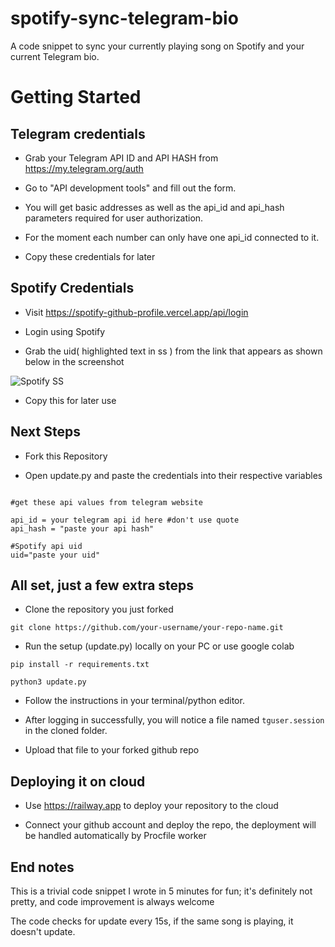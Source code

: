 # spotify-sync-telegram-bio
A code snippet to sync your currently playing song on Spotify and your current Telegram bio. 

# Getting Started

## Telegram credentials

* Grab your Telegram API ID and API HASH from https://my.telegram.org/auth

* Go to "API development tools" and fill out the form.

* You will get basic addresses as well as the api_id and api_hash parameters required for user authorization.

* For the moment each number can only have one api_id connected to it.

* Copy these credentials for later

## Spotify Credentials

* Visit https://spotify-github-profile.vercel.app/api/login

* Login using Spotify

* Grab the uid( highlighted text in ss ) from the link that appears as shown below in the screenshot

![Spotify SS](http://0x0.st/Hro2.png)

* Copy this for later use

## Next Steps

* Fork this Repository

* Open update.py and paste the credentials into their respective variables

``` 

#get these api values from telegram website

api_id = your telegram api id here #don't use quote
api_hash = "paste your api hash"

#Spotify api uid
uid="paste your uid"

```

## All set, just a few extra steps

* Clone the repository you just forked 

```
git clone https://github.com/your-username/your-repo-name.git
```

* Run the setup (update.py) locally on your PC or use google colab

```
pip install -r requirements.txt

python3 update.py

```

* Follow the instructions in your terminal/python editor.

* After logging in successfully, you will notice a file named ```tguser.session``` in the cloned folder.

* Upload that file to your forked github repo

## Deploying it on cloud

* Use https://railway.app to deploy your repository to the cloud 

* Connect your github account and deploy the repo, the deployment will be handled automatically by Procfile worker

## End notes

This is a trivial code snippet I wrote in 5 minutes for fun; it's definitely not pretty, and code improvement is always welcome

The code checks for update every 15s, if the same song is playing, it doesn't update. 





